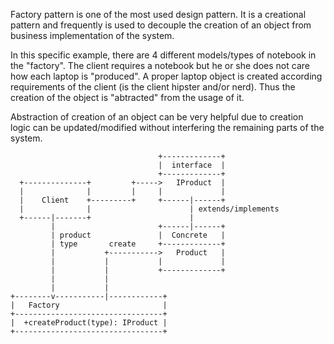 Factory pattern is one of the most used design pattern. It is a creational pattern and frequently is used to decouple the creation of an object from business implementation of the system. 

In this specific example, there are 4 different models/types of notebook in the "factory". The client requires a notebook but he or she does not care how each laptop is "produced". A proper laptop object is created according requirements of the client (is the client hipster and/or nerd). Thus the creation of the object is "abtracted" from the usage of it.

Abstraction of creation of an object can be very helpful due to creation logic can be updated/modified without interfering the remaining parts of the system.


```
                                 +-------------+
                                 |  interface  |
                                 +-------------+
  +--------------+         +----->   IProduct  |
  |              |         |     |             |
  |    Client    +---------+     +------|------+
  |              |                      | extends/implements
  +------|-------+                      |
         |                       +------|------+
         | product               |  Concrete   |
         | type       create     +-------------+
         |           +----------->   Product   |
         |           |           |             |
         |           |           +-------------+           
         |           |
         |           |                                      
+--------v-----------|------------+
|   Factory                       |            
+---------------------------------+                      
|  +createProduct(type): IProduct |                        
+---------------------------------+
```

                                                     






                                                                 
                                                        
